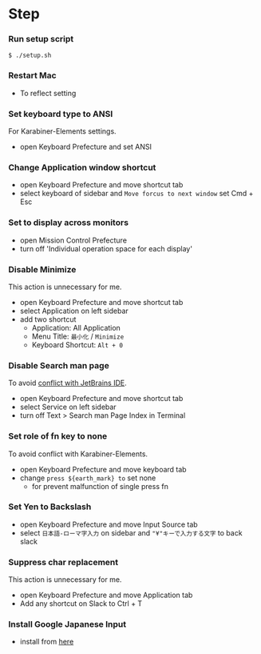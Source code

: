 <!-- START doctoc -->
<!-- END doctoc -->

# Step

### Run setup script

```shell
$ ./setup.sh
```

### Restart Mac

- To reflect setting

### Set keyboard type to ANSI

For Karabiner-Elements settings.

- open Keyboard Prefecture and set ANSI

### Change Application window shortcut

- open Keyboard Prefecture and move shortcut tab
- select keyboard of sidebar and `Move forcus to next window` set Cmd + Esc

### Set to display across monitors

- open Mission Control Prefecture
- turn off 'Individual operation space for each display'

### Disable Minimize

This action is unnecessary for me.

- open Keyboard Prefecture and move shortcut tab
- select Application on left sidebar
- add two shortcut
    - Application: All Application
    - Menu Title: `最小化` / `Minimize`
    - Keyboard Shortcut: `Alt + 0`

### Disable Search man page

To avoid [conflict with JetBrains IDE](https://pleiades.io/help/idea/configuring-keyboard-and-mouse-shortcuts.html#conflicts).

- open Keyboard Prefecture and move shortcut tab
- select Service on left sidebar
- turn off Text > Search man Page Index in Terminal

### Set role of fn key to none

To avoid conflict with Karabiner-Elements. 

- open Keyboard Prefecture and move keyboard tab
- change `press ${earth_mark} to` set none
    - for prevent malfunction of single press fn

### Set Yen to Backslash

- open Keyboard Prefecture and move Input Source tab
- select `日本語-ローマ字入力` on sidebar and `"¥"キーで入力する文字` to back slack

### Suppress char replacement

This action is unnecessary for me.

- open Keyboard Prefecture and move Application tab
- Add any shortcut on Slack to Ctrl + T

### Install Google Japanese Input

- install from [here](https://www.google.co.jp/ime/)
